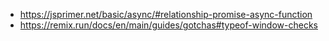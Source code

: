 - https://jsprimer.net/basic/async/#relationship-promise-async-function
- https://remix.run/docs/en/main/guides/gotchas#typeof-window-checks
